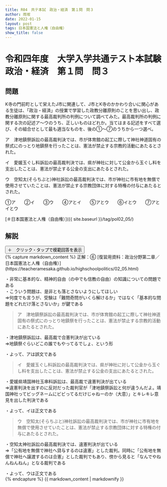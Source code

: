 ```yaml
---
title: R04　共テ本試　政治・経済　第１問　問３
author: 雨坂
date: 2022-01-15
layout: post
tags: 日本国憲法と人権（自由権）
show_title: false
---
```

  
# 令和四年度　大学入学共通テスト本試験　政治・経済　第１問　問３  
  
## 問題  
K寺の門前町として栄えたJ市に関連して、J市とK寺のかかわり合いに関心がある生徒は、「政治・経済」の授業で学習した政教分離原則のことを思い出し、政教分離原則に関する最高裁判所の判例について調べてみた。最高裁判所の判例に関する次の記述ア～ウのうち、正しいものはどれか。当てはまる記述をすべて選び、その組合せとして最も適当なものを、後の①～⑦のうちから一つ選べ。  
  
ア　津地鎮祭訴訟の最高裁判決では、市が体育館の起工に際して神社神道固有の祭式にのっとり地鎮祭を行ったことは、憲法が禁止する宗教的活動にあたるとされた。  
  
イ　愛媛玉ぐし料訴訟の最高裁判決では、県が神社に対して公金から玉ぐし料を支出したことは、憲法が禁止する公金の支出にあたるとされた。  
  
ウ　空知太(そらちぶと)神社訴訟の最高裁判決では、市が神社に市有地を無償で使用させていたことは、憲法が禁止する宗教団体に対する特権の付与にあたるとされた。  
  
①ア　　②イ　　③ウ　　④アとイ　　⑤アとウ　　⑥イとウ　　⑦アとイとウ  
  
[＃日本国憲法と人権（自由権）]({{ site.baseurl }}/tag/pol02_05/)  
  
## 解説  
<div class="collapsible">
  <button class="collapsible-button">＋　クリック・タップで模範回答を表示</button>
  <div class="collapsible-content">
    {% capture markdown_content %}
正解：⑥  
[復習用資料：政治分野第二章／日本国憲法と人権（自由権）](https://teacheramesaka.github.io/highschoolpolitics/02_05.html)  
  
・非常に基本的な、精神的自由（の中でも信教の自由）の知識についての問題である  
・こういう問題は、是非とも落とさないようにしてほしい  
⇒何度でも言うが、受験は「難問奇問がいくら解けるか」ではなく「基本的な問題をどれだけ落とさないか」が鍵である  
  
>ア　津地鎮祭訴訟の最高裁判決では、市が体育館の起工に際して神社神道固有の祭式にのっとり地鎮祭を行ったことは、憲法が禁止する宗教的活動にあたるとされた。  
  
・津地鎮祭訴訟は、最高裁で合憲判決が出ている  
⇒地鎮祭ぐらいどこの誰でもやってるでしょ、という形  
  
・よって、アは誤文である  
  
>イ　愛媛玉ぐし料訴訟の最高裁判決では、県が神社に対して公金から玉ぐし料を支出したことは、憲法が禁止する公金の支出にあたるとされた。  
  
・愛媛県靖国神社玉串料訴訟は、最高裁で違憲判決が出ている  
⇒違憲判決を出すのに反対だった裁判官が「津地鎮祭訴訟と何が違うんだよ。靖国神社ってビッグネームにビビってるだけじゃねーのか（大意）」とキレキレ意見を出した判決である  
  
・よって、イは正文である  
  
>ウ　空知太(そらちぶと)神社訴訟の最高裁判決では、市が神社に市有地を無償で使用させていたことは、憲法が禁止する宗教団体に対する特権の付与にあたるとされた。  
  
・空知太神社訴訟の最高裁判決では、違憲判決が出ている  
⇒「公有地を無償で神社へ貸与するのは違憲」とした裁判。同時に「公有地を無償で神社へ譲渡するのは合憲」とした裁判でもあり、傍から見ると「なんでやねんねんねん」となる裁判である  
  
・よって、ウは正文である  
    {% endcapture %}
    {{ markdown_content | markdownify }}
  </div>
</div>